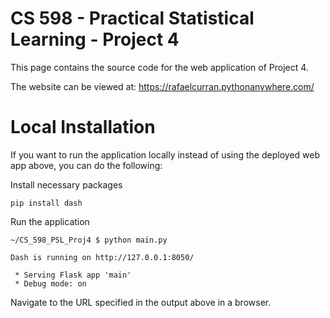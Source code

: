 # CS 598 - Practical Statistical Learning - Project 4

This page contains the source code for the web application of Project 4.

The website can be viewed at: https://rafaelcurran.pythonanywhere.com/

# Local Installation

If you want to run the application locally instead of using the deployed web app above, you can do the following:

Install necessary packages
```shell
pip install dash
```

Run the application
```shell
~/CS_598_PSL_Proj4 $ python main.py

Dash is running on http://127.0.0.1:8050/

 * Serving Flask app 'main'
 * Debug mode: on

```

Navigate to the URL specified in the output above in a browser.
